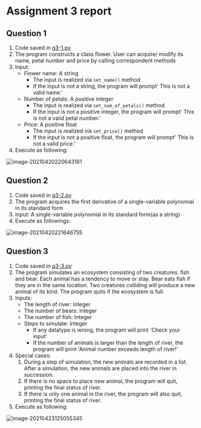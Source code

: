 #  Assignment 3 report

## Question 1

1. Code saved in [q3-1.py](q3-1.py)
2. The program constructs a class flower. User can acquire/ modify its name, petal number and price by calling correspondent methods
3. Input: 
   - Flower name:	A string
     - The input is realized via `set_name()` method
     - If the input is not a string, the program will prompt' This is not a valid name.'
   - Number of petals:	A positive integer
     - The input is realized via `set_num_of_petals()` method
     - If the input is not a positive integer, the program will prompt' This is not a valid petal number.'
   - Price:	A positive float
     - The input is realized via `set_price()` method
     - If the input is not a positive float, the program will prompt' This is not a valid price.'
4. Execute as following:

![image-20210420220643161](C:\Users\ObserveX\AppData\Roaming\Typora\typora-user-images\image-20210420220643161.png)

## Question 2

1. Code saved in [q3-2.py](q3-2.py)
2. The program acquires the first derivative of a single-variable polynomial in its standard form
3. Input: A single-variable polynomial in its standard form(as a string)
4. Execute as followings:

![image-20210420221646755](C:\Users\ObserveX\AppData\Roaming\Typora\typora-user-images\image-20210420221646755.png)

## Question 3

1. Code saved in [q3-3.py](q3-3.py)
2. The program simulates an ecosystem consisting of two creatures: fish and bear. Each animal has a tendency to move or stay. Bear eats fish if they are in the same location. Two creatures colliding will produce a new animal of its kind. The program quits if the ecosystem is full.
3. Inputs:
   - The length of river:	Integer
   - The number of bears:    Integer
   - The number of fish:    Integer
   - Steps to simulate:    Integer
     - If any datatype is wrong, the program will print 'Check your input'
     - If the number of animals is larger than the length of river, the program will print 'Animal number exceeds length of river!'
4. Special cases:
   1. During a step of simulation, the new animals are recorded in a list. After a simulation, the new animals are placed into the river in succession.
   2. If there is no space to place new animal, the program will quit, printing the final status of river.
   3. If there is only one animal in the river, the program will also quit, printing the final status of river. 
5. Execute as following:

![image-20210423125055345](C:\Users\ObserveX\AppData\Roaming\Typora\typora-user-images\image-20210423125055345.png)
